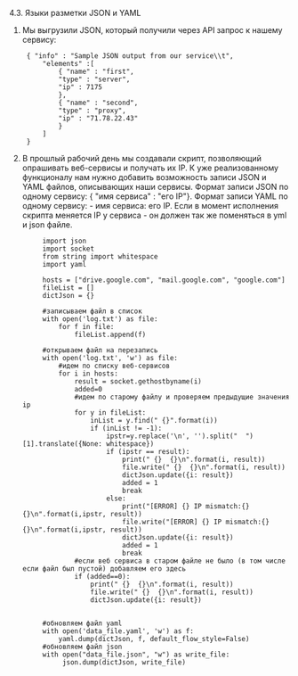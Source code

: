 4.3. Языки разметки JSON и YAML

1. Мы выгрузили JSON, который получили через API запрос к нашему сервису:

        { "info" : "Sample JSON output from our service\\t",
            "elements" :[
                { "name" : "first",
                "type" : "server",
                "ip" : 7175
                },
                { "name" : "second",
                "type" : "proxy",
                "ip" : "71.78.22.43"
                }
            ]
        }



2. В прошлый рабочий день мы создавали скрипт, позволяющий опрашивать веб-сервисы и получать их IP. 
К уже реализованному функционалу нам нужно добавить возможность записи JSON и YAML файлов, описывающих наши сервисы. 
Формат записи JSON по одному сервису: { "имя сервиса" : "его IP"}. Формат записи YAML по одному сервису: - имя сервиса: его IP. 
Если в момент исполнения скрипта меняется IP у сервиса - он должен так же поменяться в yml и json файле.


            import json
            import socket
            from string import whitespace
            import yaml

            hosts = ["drive.google.com", "mail.google.com", "google.com"]
            fileList = []
            dictJson = {}

            #записываем файл в список
            with open('log.txt') as file:
                for f in file:
                    fileList.append(f)

            #открываем файл на перезапись
            with open('log.txt', 'w') as file:
                #идем по списку веб-сервисов
                for i in hosts:
                    result = socket.gethostbyname(i)
                    added=0
                    #идем по старому файлу и проверяем предыдущие значения ip
                    for y in fileList:
                        inList = y.find(" {}".format(i))
                        if (inList != -1):
                            ipstr=y.replace('\n', '').split("  ")[1].translate({None: whitespace})
                            if (ipstr == result):
                                print(" {}  {}\n".format(i, result))
                                file.write(" {}  {}\n".format(i, result))
                                dictJson.update({i: result})
                                added = 1
                                break
                            else:
                                print("[ERROR] {} IP mismatch:{}  {}\n".format(i,ipstr, result))
                                file.write("[ERROR] {} IP mismatch:{}  {}\n".format(i,ipstr, result))
                                dictJson.update({i: result})
                                added = 1
                                break
                    #если веб сервиса в старом файле не было (в том числе если файл был пустой) добавляем его здесь
                    if (added==0):
                        print(" {}  {}\n".format(i, result))
                        file.write(" {}  {}\n".format(i, result))
                        dictJson.update({i: result})


            #обновляем файл yaml
            with open('data_file.yaml', 'w') as f:
                yaml.dump(dictJson, f, default_flow_style=False)
            #обновляем файл json
            with open("data_file.json", "w") as write_file:
                 json.dump(dictJson, write_file)
